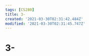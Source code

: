 ```yaml
---
tags: [CS280]
title: 3-
created: '2021-03-30T02:31:42.484Z'
modified: '2021-03-30T02:31:45.747Z'
---
```


# 3-
